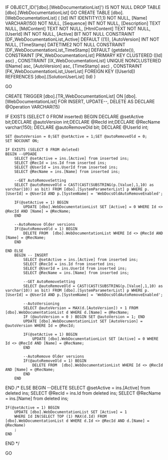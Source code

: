 ﻿
 IF OBJECT_ID('[dbo].[WebDocumentationList]') IS NOT NULL 
 DROP TABLE [dbo].[WebDocumentationList] 
 GO
 CREATE TABLE [dbo].[WebDocumentationList] ( 
 [Id]           INT              IDENTITY(1,1)          NOT NULL,
 [Name]         VARCHAR(150)                            NOT NULL,
 [Sequence]     INT                                     NOT NULL,
 [Description]  TEXT                                        NULL,
 [MdContent]    TEXT                                    NOT NULL,
 [HtmlContent]  TEXT                                    NOT NULL,
 [UserId]       INT                                     NOT NULL,
 [Active]       BIT                                     NOT NULL  CONSTRAINT [DF_WebDocumentationList_Active] DEFAULT ((1)),
 [AutoVersion]  INT                                     NOT NULL,
 [TimeStamp]    DATETIME2                               NOT NULL  CONSTRAINT [DF_WebDocumentationList_TimeStamp] DEFAULT (getdate()),
 CONSTRAINT   [PK_WebDocumentationList]  PRIMARY KEY CLUSTERED    ([Id] asc) ,
 CONSTRAINT   [IX_WebDocumentationList]  UNIQUE      NONCLUSTERED ([Name] asc, [AutoVersion] asc, [TimeStamp] asc) ,
 CONSTRAINT [FK_WebDocumentationList_UserList] FOREIGN KEY ([UserId]) REFERENCES [dbo].[SolutionUserList] (Id) )
 
 
 GO
 
 
CREATE   TRIGGER [dbo].[TR_WebDocumentationList] ON [dbo].[WebDocumentationList]
FOR INSERT, UPDATE--, DELETE
AS
DECLARE @Operation VARCHAR(15)
 
IF EXISTS (SELECT 0 FROM inserted)
BEGIN
	DECLARE @setActive bit;DECLARE @autoVersion int;DECLARE @RecId int;DECLARE @RecName varchar(150);
	DECLARE @autoRemoveOld bit; DECLARE @UserId int;
	

	SET @autoVersion = 0;SET @setActive = 1;SET @autoRemoveOld = 0;
	SET NOCOUNT ON;

    IF EXISTS (SELECT 0 FROM deleted)
    BEGIN --UPDADE
		SELECT @setActive = ins.[Active] from inserted ins;
		SELECT @RecId = ins.Id from inserted ins;
		SELECT @UserId = ins.UserId from inserted ins;
		SELECT @RecName = ins.[Name] from inserted ins;

		--GET AutoRemoveSetting
		SELECT @autoRemoveOld = CAST(CAST(SUBSTRING(p.[Value],1,10) as varchar(10)) as bit) FROM [dbo].[SystemParameterList] p WHERE p.[UserId] = @UserId AND p.[SystemName] = 'WebDocsOldAutoRemoveEnabled';

		IF(@setActive = 1) BEGIN
			UPDATE [dbo].WebDocumentationList SET [Active] = 0 WHERE Id <> @RecId AND [Name] = @RecName; 		
		END

		--AutoRemove Older versions
		IF(@autoRemoveOld = 1) BEGIN
			DELETE FROM  [dbo].WebDocumentationList WHERE Id <> @RecId AND [Name] = @RecName; 		
		END

	END ELSE
		BEGIN -- INSERT
			SELECT @setActive = ins.[Active] from inserted ins;
			SELECT @RecId = ins.Id from inserted ins;
			SELECT @UserId = ins.UserId from inserted ins;
			SELECT @RecName = ins.[Name] from inserted ins;

			--GET AutoRemoveSetting
			SELECT @autoRemoveOld = CAST(CAST(SUBSTRING(p.[Value],1,10) as varchar(10)) as bit) FROM [dbo].[SystemParameterList] p WHERE p.[UserId] = @UserId AND p.[SystemName] = 'WebDocsOldAutoRemoveEnabled';

			--AutoVersioning
			SELECT @autoVersion = MAX(d.[AutoVersion]) + 1 FROM [dbo].WebDocumentationList d WHERE d.[Name] = @RecName;
			IF (@autoVersion = 0 ) BEGIN SET @autoVersion = 1; END
			UPDATE [dbo].WebDocumentationList SET [AutoVersion] = @autoVersion WHERE Id = @RecId;

			IF(@setActive = 1) BEGIN
				UPDATE [dbo].WebDocumentationList SET [Active] = 0 WHERE Id <> @RecId AND [Name] = @RecName; 		
			END
			
			--AutoRemove Older versions
			IF(@autoRemoveOld = 1) BEGIN
				DELETE FROM  [dbo].WebDocumentationList WHERE Id <> @RecId AND [Name] = @RecName; 		
			END
		END
END /* ELSE 
BEGIN --DELETE
	SELECT @setActive = ins.[Active] from deleted ins;
	SELECT @RecId = ins.Id from deleted ins;
	SELECT @RecName = ins.[Name] from deleted ins;

	IF(@setActive = 1) BEGIN
		UPDATE [dbo].WebDocumentationList SET [Active] = 1 
		WHERE Id IN(SELECT TOP (1) MAX(d.Id) FROM [dbo].WebDocumentationList d WHERE d.Id <> @RecId AND d.[Name] = @RecName)
		;
	END
END
*/

 GO